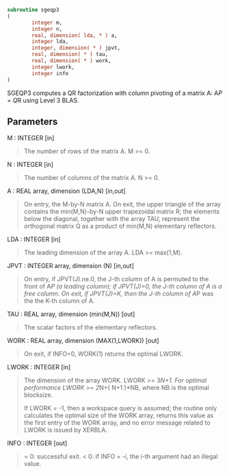 ```fortran
subroutine sgeqp3
(
        integer m,
        integer n,
        real, dimension( lda, * ) a,
        integer lda,
        integer, dimension( * ) jpvt,
        real, dimension( * ) tau,
        real, dimension( * ) work,
        integer lwork,
        integer info
)
```

SGEQP3 computes a QR factorization with column pivoting of a
matrix A:  A*P = Q*R  using Level 3 BLAS.

## Parameters
M : INTEGER [in]
> The number of rows of the matrix A. M >= 0.

N : INTEGER [in]
> The number of columns of the matrix A.  N >= 0.

A : REAL array, dimension (LDA,N) [in,out]
> On entry, the M-by-N matrix A.
> On exit, the upper triangle of the array contains the
> min(M,N)-by-N upper trapezoidal matrix R; the elements below
> the diagonal, together with the array TAU, represent the
> orthogonal matrix Q as a product of min(M,N) elementary
> reflectors.

LDA : INTEGER [in]
> The leading dimension of the array A. LDA >= max(1,M).

JPVT : INTEGER array, dimension (N) [in,out]
> On entry, if JPVT(J).ne.0, the J-th column of A is permuted
> to the front of A*P (a leading column); if JPVT(J)=0,
> the J-th column of A is a free column.
> On exit, if JPVT(J)=K, then the J-th column of A*P was the
> the K-th column of A.

TAU : REAL array, dimension (min(M,N)) [out]
> The scalar factors of the elementary reflectors.

WORK : REAL array, dimension (MAX(1,LWORK)) [out]
> On exit, if INFO=0, WORK(1) returns the optimal LWORK.

LWORK : INTEGER [in]
> The dimension of the array WORK. LWORK >= 3*N+1.
> For optimal performance LWORK >= 2*N+( N+1 )*NB, where NB
> is the optimal blocksize.
> 
> If LWORK = -1, then a workspace query is assumed; the routine
> only calculates the optimal size of the WORK array, returns
> this value as the first entry of the WORK array, and no error
> message related to LWORK is issued by XERBLA.

INFO : INTEGER [out]
> = 0: successful exit.
> < 0: if INFO = -i, the i-th argument had an illegal value.
